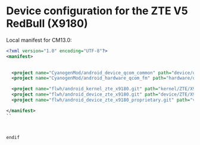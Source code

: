 Device configuration for the ZTE V5 RedBull (X9180)
===============================

Local manifest for CM13.0:

```xml
<?xml version="1.0" encoding="UTF-8"?>
<manifest>
  

  <project name="CyanogenMod/android_device_qcom_common" path="device/qcom/common" remote="github" revision="cm-13.0" />
  <project name="CyanogenMod/android_hardware_qcom_fm" path="hardware/qcom/fm" remote="github" revision="cm-13.0" />

  <project name="flwh/android_kernel_zte_x9180.git" path="kernel/ZTE/X9180" remote="github" revision="cm-13.0" />
  <project name="flwh/android_device_zte_x9180.git" path="device/ZTE/X9180" remote="github" revision="cm-13.0" />
  <project name="flwh/android_device_zte_x9180_proprietary.git" path="vendor/ZTE/X9180" remote="github"revision="cm-13.0" />

</manifest>
``



endif
```
